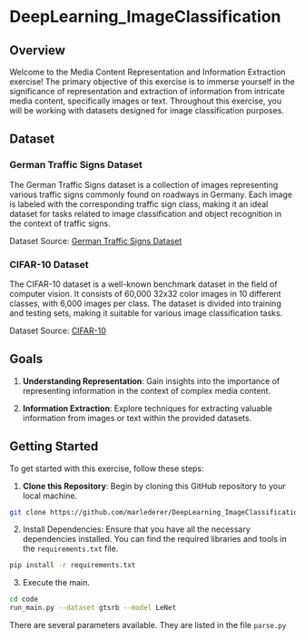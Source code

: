 # DeepLearning_ImageClassification

## Overview

Welcome to the Media Content Representation and Information Extraction exercise! The primary objective of this exercise is to immerse yourself in the significance of representation and extraction of information from intricate media content, specifically images or text. Throughout this exercise, you will be working with datasets designed for image classification purposes.

## Dataset

### German Traffic Signs Dataset

The German Traffic Signs dataset is a collection of images representing various traffic signs commonly found on roadways in Germany. Each image is labeled with the corresponding traffic sign class, making it an ideal dataset for tasks related to image classification and object recognition in the context of traffic signs.

Dataset Source: [German Traffic Signs Dataset](https://benchmark.ini.rub.de/gtsrb_dataset.html)

### CIFAR-10 Dataset

The CIFAR-10 dataset is a well-known benchmark dataset in the field of computer vision. It consists of 60,000 32x32 color images in 10 different classes, with 6,000 images per class. The dataset is divided into training and testing sets, making it suitable for various image classification tasks.

Dataset Source: [CIFAR-10](https://www.cs.toronto.edu/~kriz/cifar.html)

## Goals

1. **Understanding Representation**: Gain insights into the importance of representing information in the context of complex media content.

2. **Information Extraction**: Explore techniques for extracting valuable information from images or text within the provided datasets.

## Getting Started

To get started with this exercise, follow these steps:

1. **Clone this Repository**: Begin by cloning this GitHub repository to your local machine.

```bash
git clone https://github.com/marlederer/DeepLearning_ImageClassification.git

```
2. Install Dependencies: Ensure that you have all the necessary dependencies installed. You can find the required libraries and tools in the `requirements.txt` file.
```bash
pip install -r requirements.txt
```
3. Execute the main.
```bash
cd code
run_main.py --dataset gtsrb --model LeNet
```
There are several parameters available. They are listed in the file `parse.py` 
